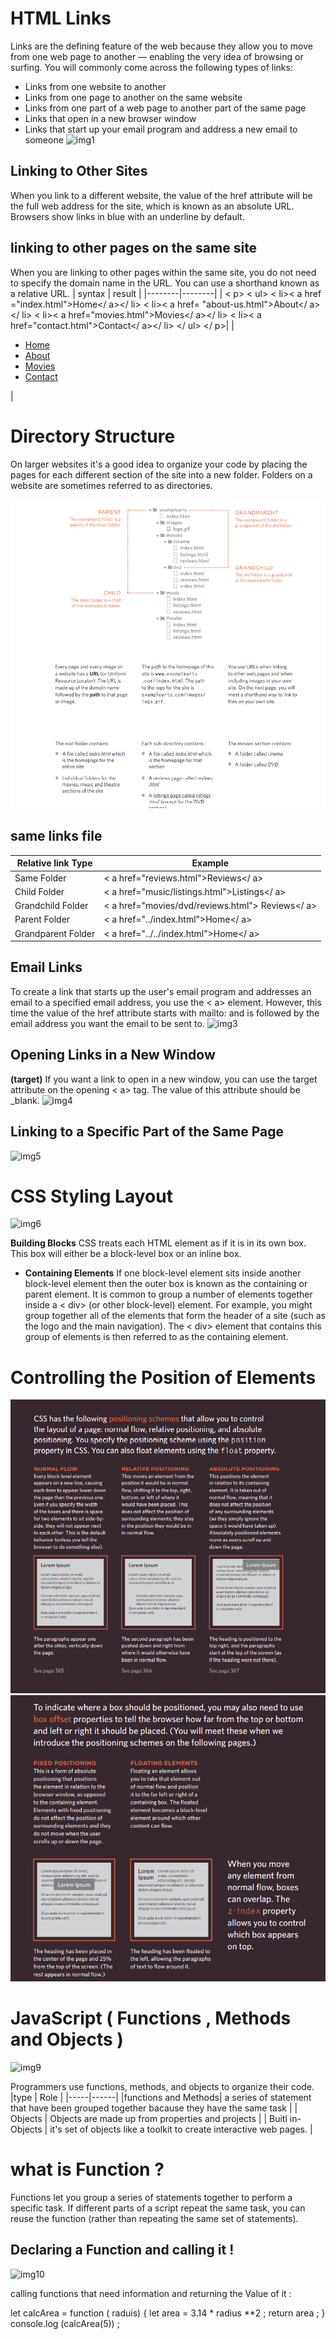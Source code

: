 # HTML Links 
Links are the defining feature of the web because they allow you to move from 
one web page to another — enabling the very idea of browsing or surfing.
You will commonly come across the following types of links:

* Links from one website to another
* Links from one page to another on the same website
* Links from one part of a web page to another part of the 
same page
* Links that open in a new browser window
* Links that start up your email program and address a new 
email to someone
![img1](https://www.computerhope.com/jargon/h/html-tag.gif)
## Linking to Other Sites
When you link to a different website, the value of the href
attribute will be the full web address for the site, which is known as an absolute URL.
Browsers show links in blue with an underline by default.

## linking to other pages on the same site 
When you are linking to other pages within the same site, 
you do not need to specify the domain name in the URL. You 
can use a shorthand known as a relative URL.
| syntax | result |
|--------|--------|
| < p>
< ul>
 < li>< a href ="index.html">Home</ a></ li>
 < li>< a href= "about-us.html">About</ a></ li>
 < li>< a href="movies.html">Movies</ a></ li>
 < li>< a href="contact.html">Contact</ a></ li>
</ ul>
</ p>|
| <p>
<ul>
 <li><a href="index.html">Home</a></li>
 <li><a href="about-us.html">About</a></li>
 <li><a href="movies.html">Movies</a></li>
 <li><a href="contact.html">Contact</a></li>
</ul>
</p>|

# Directory Structure
On larger websites it's a good idea to organize your code by placing the 
pages for each different section of the site into a new folder. Folders on a website are sometimes referred to as directories.

![img2](dirc.PNG)

## same links file 
| Relative link Type | Example |
|--------------------|---------|
|Same Folder | < a href="reviews.html">Reviews</ a> |
| Child Folder | < a href="music/listings.html">Listings</ a>| 
| Grandchild Folder | < a href="movies/dvd/reviews.html"> Reviews</ a>|
| Parent Folder | < a href="../index.html">Home</ a> |
| Grandparent Folder | < a href="../../index.html">Home</ a> |

## Email Links 
To create a link that starts up the user's email program and 
addresses an email to a specified email address, you use the < a>
element. However, this time the value of the href attribute starts 
with mailto: and is followed by the email address you want the 
email to be sent to.
![img3](https://www.campaignmonitor.com/wp-content/uploads/2010/12/Should-I-Use-a-Mailto-or-Link-to-a-Contact-Form-in-My-Email-Newsletter.png)

## Opening Links in a New Window
**(target)**
If you want a link to open in a new window, you can use the 
target attribute on the opening < a> tag. The value of this 
attribute should be _blank.
![img4](https://image1.slideserve.com/2083257/opening-links-in-a-new-window-l.jpg)

## Linking to a Specific Part of the Same Page
![img5](https://images.slideplayer.com/31/9772973/slides/slide_11.jpg)

# CSS Styling Layout 

![img6](https://www.tutorialrepublic.com/lib/images/css-illustration.png)

**Building Blocks**
CSS treats each HTML element as if it is in its own box. This box will either be a block-level box or an inline box.

* **Containing Elements**
If one block-level element sits inside another block-level element then the outer box is known as the containing or parent element.
It is common to group a number of elements together inside a < div> (or other block-level) element. For example, you might group together all of the elements that form the header of a site (such as the logo and 
the main navigation). The < div> element that contains this group of 
elements is then referred to as the containing element.

# Controlling the Position of Elements
![img7](layout.PNG)
 ![img8](pos.PNG)



# JavaScript  ( Functions , Methods and Objects )

![img9](https://www.tutorialrepublic.com/lib/images/javascript-illustration.png)


Programmers use functions, methods, and objects to organize their code. 
|type | Role |
|-----|------|
|functions and Methods| a series of statement that have been grouped together bacause they have the same task |
| Objects | Objects are made up from properties and projects |
| Buitl in-Objects | it's set of objects like a toolkit to create interactive web pages. |

# what is Function ?
Functions let you group a series of statements together to perform a 
specific task. If different parts of a script repeat the same task, you can reuse the function (rather than repeating the same set of statements).
 
 ## Declaring a Function and calling it ! 
 ![img10](https://encrypted-tbn0.gstatic.com/images?q=tbn:ANd9GcSz3BpyBIk9DNL1kFYUobqlmdkrQosq5dNrKw&usqp=CAU)

 calling functions that need information and returning the Value of it  : 

 let calcArea = function ( raduis)
 {
let area = 3.14 * radius **2 ;
return area ;
 }
console.log (calcArea(5)) ;
